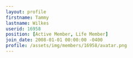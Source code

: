 ```yaml
---
layout: profile
firstname: Tammy
lastname: Wilkes
userid: 16958
position: [Active Member, Life Member]
join_date: 2008-01-01 00:00:00 -0400
profile: /assets/img/members/16958/avatar.png
---
```

